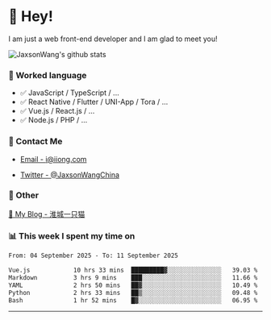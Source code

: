 # 👋 Hey!

I am just a web front-end developer and I am glad to meet you!

![JaxsonWang's github stats](https://github-readme-stats.vercel.app/api?username=JaxsonWang&&show_icons=true&&title_color=1abc9c&&icon_color=1abc9c)


### 📝 Worked language

- ✅ JavaScript / TypeScript / ...
- ✅ React Native / Flutter / UNI-App / Tora / ...
- ✅ Vue.js / React.js / ...
- ✅ Node.js / PHP / ...

### 📮 Contact Me

- [Email - i@iiong.com](mailto:i@iiong.com)

- [Twitter - @JaxsonWangChina](https://twitter.com/JaxsonWangChina)

### 🤪 Other

[📌 My Blog - 淮城一只猫](https://iiong.com)

### 📊 This week I spent my time on

<!--START_SECTION:waka-->

```txt
From: 04 September 2025 - To: 11 September 2025

Vue.js            10 hrs 33 mins  █████████▓░░░░░░░░░░░░░░░   39.03 %
Markdown          3 hrs 9 mins    ███░░░░░░░░░░░░░░░░░░░░░░   11.66 %
YAML              2 hrs 50 mins   ██▓░░░░░░░░░░░░░░░░░░░░░░   10.49 %
Python            2 hrs 33 mins   ██▒░░░░░░░░░░░░░░░░░░░░░░   09.48 %
Bash              1 hr 52 mins    █▓░░░░░░░░░░░░░░░░░░░░░░░   06.95 %
```

<!--END_SECTION:waka-->

---
